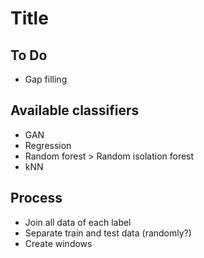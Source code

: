 # Title


## To Do
* Gap filling


## Available classifiers
* GAN
* Regression
* Random forest > Random isolation forest
* kNN


## Process
* Join all data of each label
* Separate train and test data (randomly?)
* Create windows

